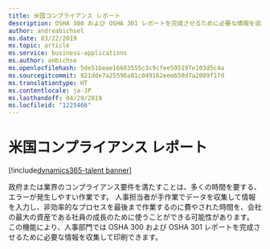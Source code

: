```yaml
---
title: 米国コンプライアンス レポート
description: OSHA 300 および OSHA 301 レポートを完成させるために必要な情報を収集して印刷できます。
author: andreabichsel
ms.date: 03/22/2019
ms.topic: article
ms.service: business-applications
ms.author: anbichse
ms.openlocfilehash: 5de51beae16683555c3c9cfee595197e103d5c4a
ms.sourcegitcommit: 921dde7a25596a81c049162eee650d7a2009f17d
ms.translationtype: HT
ms.contentlocale: ja-JP
ms.lasthandoff: 04/29/2019
ms.locfileid: "1225466"
---
```

# <a name="us-compliance-reporting"></a>米国コンプライアンス レポート

[!include[dynamics365-talent banner](../../includes/dynamics365-talent.md)]


政府または業界のコンプライアンス要件を満たすことは、多くの時間を要する、エラーが発生しやすい作業です。 人事担当者が手作業でデータを収集して情報を入力し、非効率的なプロセスを最後まで作業するのに費やされた時間を、会社の最大の資産である社員の成長のために使うことができる可能性があります。 この機能により、人事部門では OSHA 300 および OSHA 301 レポートを完成させるために必要な情報を収集して印刷できます。
